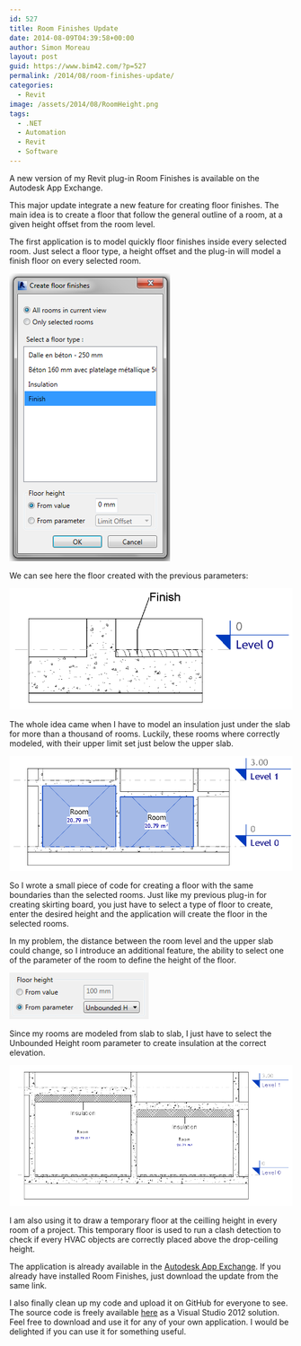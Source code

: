 ```yaml
---
id: 527
title: Room Finishes Update
date: 2014-08-09T04:39:58+00:00
author: Simon Moreau
layout: post
guid: https://www.bim42.com/?p=527
permalink: /2014/08/room-finishes-update/
categories:
  - Revit
image: /assets/2014/08/RoomHeight.png
tags:
  - .NET
  - Automation
  - Revit
  - Software
---
```

A new version of my Revit plug-in Room Finishes is available on the Autodesk App Exchange.

This major update integrate a new feature for creating floor finishes. The main idea is to create a floor that follow the general outline of a room, at a given height offset from the room level.

The first application is to model quickly floor finishes inside every selected room. Just select a floor type, a height offset and the plug-in will model a finish floor on every selected room.

![CreateInterface](/assets/2014/08/CreateInterface.png)

We can see here the floor created with the previous parameters:

![ResultDetail](/assets/2014/08/ResultDetail.png)

The whole idea came when I have to model an insulation just under the slab for more than a thousand of rooms. Luckily, these rooms where correctly modeled, with their upper limit set just below the upper slab.

![RoomHeight](/assets/2014/08/RoomHeight.png)

So I wrote a small piece of code for creating a floor with the same boundaries than the selected rooms. Just like my previous plug-in for creating skirting board, you just have to select a type of floor to create, enter the desired height and the application will create the floor in the selected rooms.

In my problem, the distance between the room level and the upper slab could change, so I introduce an additional feature, the ability to select one of the parameter of the room to define the height of the floor.

![ParamSelector](/assets/2014/08/ParamSelector.png)

Since my rooms are modeled from slab to slab, I just have to select the Unbounded Height room parameter to create insulation at the correct elevation.

![InsultationResult](/assets/2014/08/InsultationResult.png)

I am also using it to draw a temporary floor at the ceilling height in every room of a project. This temporary floor is used to run a clash detection to check if every HVAC objects are correctly placed above the drop-ceiling height.

The application is already available in the [Autodesk App Exchange](http://apps.exchange.autodesk.com/RVT/en/Detail/Index?id=appstore.exchange.autodesk.com%3aroomfinishing_windows32and64%3aen "Autodesk App Exchange"). If you already have installed Room Finishes, just download the update from the same link.

I also finally clean up my code and upload it on GitHub for everyone to see. The source code is freely available [here](https://github.com/simonmoreau/RoomFinishes "GitHub") as a Visual Studio 2012 solution. Feel free to download and use it for any of your own application. I would be delighted if you can use it for something useful.